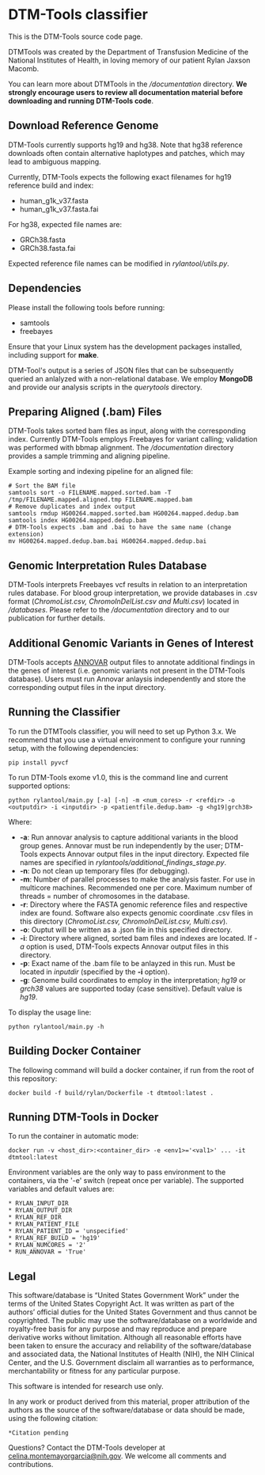 # DTM-Tools classifier
This is the DTM-Tools source code page. 

DTMTools was created by the Department of Transfusion Medicine of the National Institutes of Health, in loving memory of our patient Rylan Jaxson Macomb.

You can learn more about DTMTools in the _/documentation_ directory. **We strongly encourage users to review all documentation material before downloading and running DTM-Tools code**.

## Download Reference Genome

DTM-Tools currently supports hg19 and hg38. Note that hg38 reference downloads often contain alternative haplotypes and patches, which may lead to ambiguous mapping. 

Currently, DTM-Tools expects the following exact filenames for hg19 reference build and index:

* human\_g1k\_v37.fasta
* human\_g1k\_v37.fasta.fai

For hg38, expected file names are:

* GRCh38.fasta
* GRCh38.fasta.fai

Expected reference file names can be modified in _rylantool/utils.py_.

## Dependencies
Please install the following tools before running:

* samtools
* freebayes

Ensure that your Linux system has the development packages installed, including support for **make**.

DTM-Tool's output is a series of JSON files that can be subsequently queried an anlalyzed with a non-relational database. We employ **MongoDB** and provide our analysis scripts in the _querytools_ directory.

## Preparing Aligned (.bam) Files

DTM-Tools takes sorted bam files as input, along with the corresponding index. Currently DTM-Tools employs Freebayes for variant calling; validation was performed with bbmap alignment. The  _/documentation_ directory provides a sample trimming and aligning pipeline. 

Example sorting and indexing pipeline for an aligned file:	

	# Sort the BAM file
	samtools sort -o FILENAME.mapped.sorted.bam -T /tmp/FILENAME.mapped.aligned.tmp FILENAME.mapped.bam
	# Remove duplicates and index output
	samtools rmdup HG00264.mapped.sorted.bam HG00264.mapped.dedup.bam
	samtools index HG00264.mapped.dedup.bam 
	# DTM-Tools expects .bam and .bai to have the same name (change extension)
	mv HG00264.mapped.dedup.bam.bai HG00264.mapped.dedup.bai
	
## Genomic Interpretation Rules Database

DTM-Tools interprets Freebayes vcf results in relation to an interpretation rules database. For blood group interpretation, we provide databases in .csv format (_ChromoList.csv, ChromoInDelList.csv and Multi.csv_) located in _/databases_. Please refer to the _/documentation_ directory and to our publication for further details.

## Additional Genomic Variants in Genes of Interest
[Annovar webpage]: http://annovar.openbioinformatics.org/en/latest/
DTM-Tools accepts [ANNOVAR][Annovar webpage] output files to annotate additional findings in the genes of interest (i.e. genomic variants not present in the DTM-Tools database). Users must run Annovar anlaysis independently and store the corresponding output files in the input directory.

## Running the Classifier

To run the DTMTools classifier, you will need to set up Python 3.x. We recommend that you use a virtual environment to configure your running setup, with the following dependencies:

	pip install pyvcf
	
To run DTM-Tools exome v1.0, this is the command line and current supported options:

	python rylantool/main.py [-a] [-n] -m <num_cores> -r <refdir> -o <outputdir> -i <inputdir> -p <patientfile.dedup.bam> -g <hg19|grch38>
		
Where:

- **-a**: Run annovar analysis to capture additional variants in the blood group genes. Annovar must be run independently by the user; DTM-Tools expects Annovar output files in the input directory. Expected file names are specified in _rylantools/additional\_findings\_stage.py_.
- **-n**: Do not clean up temporary files (for debugging).
- **-m**: Number of parallel processes to make the analysis faster. For use in multicore machines. Recommended one per core. Maximum number of threads = number of chromosomes in the database.
- **-r**: Directory where the FASTA genomic reference files and respective index are found. Software also expects genomic coordinate .csv files in this directory (_ChromoList.csv, ChromoInDelList.csv, Multi.csv_).
- **-o**: Ouptut will be written as a .json file in this specified directory.
- **-i**: Directory where aligned, sorted bam files and indexes are located. If _-a_ option is used, DTM-Tools expects Annovar output files in this directory.
- **-p**: Exact name of the .bam file to be anlayzed in this run. Must be located in _inputdir_ (specified by the **-i** option).
- **-g**: Genome build coordinates to employ in the interpretation;  *hg19* or *grch38* values are supported today (case sensitive). Default value is _hg19_.

To display the usage line:

```
python rylantool/main.py -h
```

## Building Docker Container

The following command will build a docker container, if run from the root of this repository:

```
docker build -f build/rylan/Dockerfile -t dtmtool:latest .
```

## Running DTM-Tools in Docker
To run the container in automatic mode:
```
docker run -v <host_dir>:<container_dir> -e <env1>='<val1>' ... -it dtmtool:latest
```

Environment variables are the only way to pass environment to the containers, via the '-e' switch (repeat once per variable).
The supported variables and default values are:

```
* RYLAN_INPUT_DIR
* RYLAN_OUTPUT_DIR
* RYLAN_REF_DIR
* RYLAN_PATIENT_FILE
* RYLAN_PATIENT_ID = 'unspecified'
* RYLAN_REF_BUILD = 'hg19'
* RYLAN_NUMCORES = '2'
* RUN_ANNOVAR = 'True'
```
## Legal

This software/database is “United States Government Work” under the terms of the United States Copyright Act. It was written as part of the authors’ official duties for the United States Government and thus cannot be copyrighted. The public may use the software/database on a worldwide and royalty-free basis for any purpose and may reproduce and prepare derivative works without limitation. Although all reasonable efforts have been taken to ensure the accuracy and reliability of the software/database and associated data, the National Institutes of Health (NIH), the NIH Clinical Center, and the U.S. Government disclaim all warranties as to performance, merchantability or fitness for any particular purpose.

This software is intended for research use only.

In any work or product derived from this material, proper attribution of the authors as the source of the software/database or data should be made, using the following citation:

```
*Citation pending
```


Questions? Contact the DTM-Tools developer at <celina.montemayorgarcia@nih.gov>. 
We welcome all comments and contributions.

